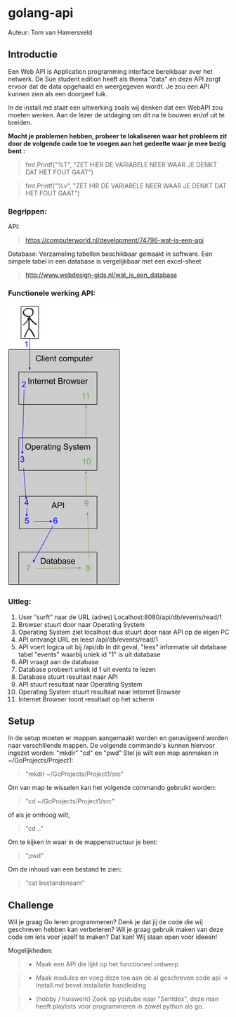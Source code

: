 # golang-api
Auteur: Tom van Hamersveld
## Introductie

Een Web API is Application programming interface bereikbaar over het netwerk. De Sue student edition heeft als thema "data"  en deze API zorgt ervoor dat de data opgehaald en weergegeven wordt. Je zou een API kunnen zien als een doorgeef luik.

In de install.md staat een uitwerking zoals wij denken dat een WebAPI zou moeten werken. Aan de lezer de uitdaging om dit na te bouwen en/of uit te breiden.

<b>Mocht je problemen hebben, probeer te lokaliseren waar het probleem zit door de volgende code toe te voegen aan het gedeelte waar je mee bezig bent :</b>
> fmt.Printf("%T", "ZET HIER DE VARIABELE NEER WAAR JE DENKT DAT HET FOUT GAAT")

> fmt.Printf("%v", "ZET HIR DE VARIABELE NEER WAAR JE DENKT DAT HET FOUT GAAT")

### Begrippen:
API:
>https://computerworld.nl/development/74796-wat-is-een-api

Database:
Verzameling tabellen beschikbaar gemaakt in software. Een simpele tabel in een database is vergelijkbaar met een excel-sheet
>http://www.webdesign-gids.nl/wat_is_een_database



### Functionele werking API:
![alt text](https://raw.githubusercontent.com/tommahs/golang-api/master/functioneel-api.png?token=AFMV6OLIHODYLHMQCXXUIUC5TR7AS)
### Uitleg:
1. User “surft” naar de URL (adres)
    Localhost:8080/api/db/events/read/1
2. Browser stuurt door naar Operating
    System
3. Operating System ziet localhost dus stuurt
    door naar API op de eigen PC
4. API ontvangt URL en leest
    /api/db/events/read/1
5. API voert logica uit bij /api/db
   In dit geval, "lees" informatie uit database
   tabel "events" waarbij uniek id "1" is uit
   database
6. API vraagt aan de database
7. Database probeert uniek id 1 uit events te lezen
8. Database stuurt resultaat naar API
9. API stuurt resultaat naar Operating System
10. Operating System stuurt resultaat naar Internet Browser
11. Internet Browser toont resultaat op het scherm

## Setup
In de setup moeten er mappen aangemaakt worden en genavigeerd worden naar verschillende mappen.
De volgende commando's kunnen hiervoor ingezet worden: "mkdir" "cd" en "pwd"
Stel je wilt een map aanmaken in ~/GoProjects/Project1:
> "mkdir ~/GoProjects/Project1/src"

Om van map te wisselen kan het volgende commando gebruikt worden:
>"cd ~/GoProjects/Project1/src"

of als je omhoog wilt,
> "cd .."

Om te kijken in waar in de mappenstructuur je bent:
> "pwd"

Om de inhoud van een bestand te zien:
> "cat bestandsnaam"
## Challenge
Wil je graag Go leren programmeren? Denk je dat jij de code die wij geschreven hebben kan verbeteren?
Wil je graag gebruik maken van deze code om iets voor jezelf te maken? Dat kan!
Wij staan open voor ideeen!

Mogelijkheden:
>- Maak een API die lijkt op het functioneel ontwerp

>- Maak modules en voeg deze toe aan de al geschreven code api -> install.md bevat installatie handleiding

>- (hobby / huiswerk) Zoek op youtube naar "Sentdex", deze man heeft playlists voor programmeren in zowel python als go.
